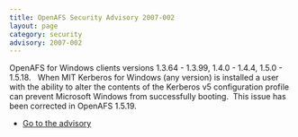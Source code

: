 ```yaml
---
title: OpenAFS Security Advisory 2007-002
layout: page
category: security
advisory: 2007-002
---
```



OpenAFS for Windows clients versions 1.3.64 - 1.3.99, 1.4.0 - 1.4.4,
1.5.0 - 1.5.18.   When MIT Kerberos for Windows (any version) is
installed a user with the ability to alter the contents of the Kerberos
v5 configuration profile can prevent Microsoft Windows from successfully
booting.  This issue has been corrected in OpenAFS 1.5.19.

-   [Go to the advisory](/security/OPENAFS-SA-2007-002.txt)

